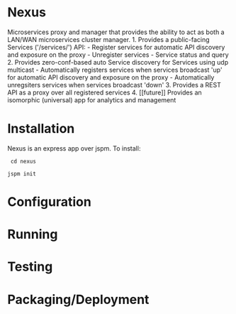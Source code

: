 # Nexus
<p>
Microservices proxy and manager that provides the ability to act as both a LAN/WAN microservices cluster manager. 
1. Provides a public-facing Services ('/services/') API:
  - Register services for automatic API discovery and exposure on the proxy
  - Unregister services
  - Service status and query
2. Provides zero-conf-based auto Service discovery for Services using udp multicast
  - Automatically registers services when services broadcast 'up' for automatic API discovery and exposure on the proxy
  - Automatically unregsiters services when services broadcast 'down'
3. Provides a REST API as a proxy over all registered services
4. [[future]] Provides an isomorphic (universal) app for analytics and management
</p>

# Installation

Nexus is an express app over jspm. To install:

<p><code> cd nexus</code></p>
<p><code>jspm init</code></p>

# Configuration

# Running

# Testing

# Packaging/Deployment
